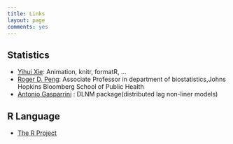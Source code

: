 ```yaml
---
title: Links
layout: page
comments: yes
---
```


## Statistics

- [Yihui Xie](http://yihui.name/): Animation, knitr, formatR, ...
- [Roger D. Peng](http://www.biostat.jhsph.edu/~rpeng/): Associate Professor in department of biostatistics,Johns Hopkins Bloomberg School of Public Health
- [Antonio Gasparrini](http://www.ag-myresearch.com/) : DLNM package(distributed lag non-liner models)

## R Language

- [The R Project](http://www.r-project.org/)
